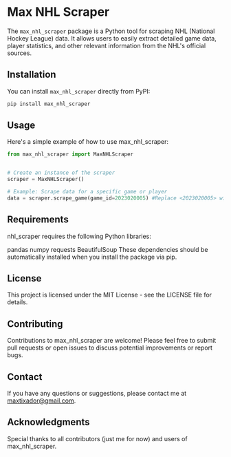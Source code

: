 # Max NHL Scraper

The `max_nhl_scraper` package is a Python tool for scraping NHL (National Hockey League) data. It allows users to easily extract detailed game data, player statistics, and other relevant information from the NHL's official sources.

## Installation

You can install `max_nhl_scraper` directly from PyPI:

```bash
pip install max_nhl_scraper
```

## Usage

Here's a simple example of how to use max_nhl_scraper:

```python
from max_nhl_scraper import MaxNHLScraper


# Create an instance of the scraper
scraper = MaxNHLScraper()

# Example: Scrape data for a specific game or player
data = scraper.scrape_game(game_id=2023020005) #Replace <2023020005> with the actual game ID you want to scrape data for.
```

## Requirements

nhl_scraper requires the following Python libraries:

pandas
numpy
requests
BeautifulSoup
These dependencies should be automatically installed when you install the package via pip.

## License

This project is licensed under the MIT License - see the LICENSE file for details.

## Contributing

Contributions to max_nhl_scraper are welcome! Please feel free to submit pull requests or open issues to discuss potential improvements or report bugs.

## Contact

If you have any questions or suggestions, please contact me at maxtixador@gmail.com.

## Acknowledgments

Special thanks to all contributors (just me for now) and users of max_nhl_scraper.